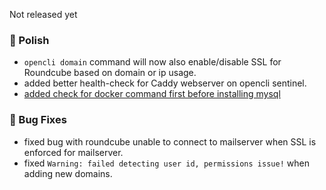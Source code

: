 Not released yet

### 💅 Polish
- `opencli domain` command will now also enable/disable SSL for Roundcube based on domain or ip usage.
- added better health-check for Caddy webserver on opencli sentinel.
- [added check for docker command first before installing mysql](https://github.com/stefanpejcic/OpenPanel/commit/d031e07251552b44f6c913000bc00d1a37ca2d31)


### 🐛 Bug Fixes
- fixed bug with roundcube unable to connect to mailserver when SSL is enforced for mailserver.
- fixed `Warning: failed detecting user id, permissions issue!` when adding new domains.
